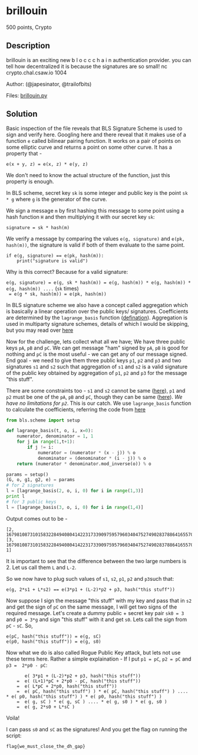 # brillouin

500 points, Crypto

## Description
brillouin is an exciting new b l o c c c h a i n authentication provider. you can tell how decentralized it is because the signatures are so small! nc crypto.chal.csaw.io 1004

Author: (@japesinator, @trailofbits)

Files: [brillouin.py](brillouin.py)

## Solution

Basic inspection of the file reveals that BLS Signature Scheme is used to sign and verify here. Googling here and there reveal
that it makes use of a function `e` called bilinear pairing function. It works on a pair of points on some elliptic curve and 
returns a point on some other curve. It has a property that - 

```
e(x + y, z) = e(x, z) * e(y, z)
```

We don't need to know the actual structure of the function, just this property is enough.

In BLS scheme, secret key `sk` is some integer and public key is the point `sk * g` where `g` is the generator of the curve.

We sign a message `m` by first hashing this message to some point using a hash function `H` and then multiplying it with our 
secret key `sk`:

`signature = sk * hash(m)`

We verify a message by comparing the values `e(g, signature)` and `e(pk, hash(m))`, the signature is valid if both of them 
evaluate to the same point.

```
if e(g, signature) == e(pk, hash(m)):
    print("signature is valid")
```

Why is this correct? Because for a valid signature:

`e(g, signature) = e(g, sk * hash(m)) = e(g, hash(m)) * e(g, hash(m)) * e(g, hash(m)) ....` (`sk` times)  
` = e(g * sk, hash(m)) = e(pk, hash(m))`

In BLS signature scheme we also have a concept called aggregation which is basically a linear operation over the public keys/ 
signatures. Coefficients are determined by the `lagrange_basis` function ([defination](https://github.com/asonnino/bls/blob/master/bls/utils.py#L13)). Aggregation is used in multiparty signature schemes,
details of which I would be skipping, but you may read over [here]()

Now for the challenge, lets collect what all we have; We have three public keys `pA`, `pB` and `pC`. We can get message "ham"
signed by `pA`, `pB` is good for nothing and `pC` is the most useful - we can get any of our message signed. End goal - we 
need to give them three public keys `p1`, `p2` and `p3` and two signatures `s1` and `s2` such that aggregation of `s1` and `s2`
is a valid signature of the public key obtained by aggregation of `p1`, `p2` and `p3` for the message "this stuff".

There are some constraints too - `s1` and `s2` cannot be same ([here](brillouin.py#L65)), `p1` and `p2` must be one of the `pA`, 
`pB` and `pC`, though they can be same ([here](brillouin.py#L51)). _We have no limitations for `p2`_. This is our catch. We use
`lagrange_basis` function to calculate the coefficients, referring the code from [here](https://github.com/asonnino/bls/blob/master/bls/scheme.py#L69)

```python
from bls.scheme import setup

def lagrange_basis(t, o, i, x=0):
	numerator, denominator = 1, 1
	for j in range(1,t+1):
		if j != i:
			numerator = (numerator * (x - j)) % o
			denominator = (denominator * (i - j)) % o 
	return (numerator * denominator.mod_inverse(o)) % o

params = setup()
(G, o, g1, g2, e) = params
# for 2 signatures
l = [lagrange_basis(2, o, i, 0) for i in range(1,3)]
print l
# for 3 public keys
l = [lagrange_basis(3, o, i, 0) for i in range(1,4)]
```
Output comes out to be - 
```
[2, 16798108731015832284940804142231733909759579603404752749028378864165570215948]
[3, 16798108731015832284940804142231733909759579603404752749028378864165570215946, 1]
```

It is important to see that the difference between the two large numbers is 2. Let us call them `L` and `L-2`.

So we now have to plug such values of `s1`, `s2`, `p1`, `p2` and `p3`such that:

```
e(g, 2*s1 + L*s2) == e(3*p1 + (L-2)*p2 + p3, hash("this stuff"))
```
Now suppose I sign the message "this stuff" with my key and pass that in `s2` and get the sign of `pC` on the same message, I will get two signs of the required message. Let's create a dummy public + secret key pair `sk0 = 3` and `p0 = 3*g` and sign "this stuff" with it and get `s0`. Lets call the sign from `pC` - `sC`. So,

```
e(pC, hash("this stuff")) = e(g, sC)
e(p0, hash("this stuff")) = e(g, s0)
```

Now what we do is also called Rogue Public Key attack, but lets not use these terms here. Rather a simple explaination - If I put `p1 = pC`, `p2 = pC` and `p3 =  2*p0 - pC`:

```
       e( 3*p1 + (L-2)*p2 + p3, hash("this stuff"))
    =  e( (L+1)*pC + 2*p0 - pC, hash("this stuff"))
    =  e( L*pC + 2*p0, hash("this stuff"))
    =  e( pC, hash("this stuff") ) * e( pC, hash("this stuff") ) .... * e( p0, hash("this stuff") ) * e( p0, hash("this stuff") )
    =  e( g, sC ) * e( g, sC ) .... * e( g, s0 ) * e( g, s0 )
    =  e( g, 2*s0 + L*sC )
 ```
 
Voila! 

I can pass `s0` and `sC` as the signatures! And you get the flag on running the script:

```
flag{we_must_close_the_dh_gap}

```

